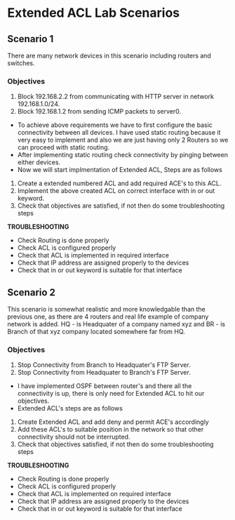 # Extended ACL Lab Scenarios

## Scenario 1 
There are many network devices in this scenario including routers and switches.

### Objectives
1. Block 192.168.2.2 from communicating with HTTP server in network 192.168.1.0/24.
2. Block 192.168.1.2 from sending ICMP packets to server0.

- To achieve above requirements we have to first configure the basic connectivity between all devices. I have used static routing because it very easy to implement and also we are just having only 2 Routers so we can proceed with static routing.
- After implementing static routing check connectivity by pinging between either devices.
- Now we will start implmentation of Extended ACL, Steps are as follows
1. Create a extended numbered ACL and add required ACE's to this ACL.
2. Implement the above created ACL on correct interface with in or out keyword.
3. Check that objectives are satisfied, if not then do some troubleshooting steps

**TROUBLESHOOTING**
- Check Routing is done properly
- Check ACL is configured properly 
- Check that ACL is implemented in required interface
- Check that IP address are assigned properly to the devices
- Check that in or out keyword is suitable for that interface 

## Scenario 2
This scenario is somewhat realistic and more knowledgable than the previous one, as there are 4 routers and real life example of company network is added. HQ - is Headquater of a company named xyz and BR - is Branch of that xyz company located somewhere far from HQ.

### Objectives
1. Stop Connectivity from Branch to Headquater's FTP Server.
2. Stop Connectivity from Headquater to Branch's FTP Server.

- I have implemented OSPF between router's and there all the connectivity is up, there is only need for Extended ACL to hit our objectives.
- Extended ACL's steps are as follows
1. Create Extended ACL and add deny and permit ACE's accordingly
2. Add these ACL's to suitable position in the network so that other connectivity should not be interrupted.
3. Check that objectives satisfied, if not then do some troubleshooting steps

**TROUBLESHOOTING**
- Check Routing is done properly
- Check ACL is configured properly 
- Check that ACL is implemented on required interface
- Check that IP address are assigned properly to the devices
- Check that in or out keyword is suitable for that interface 
